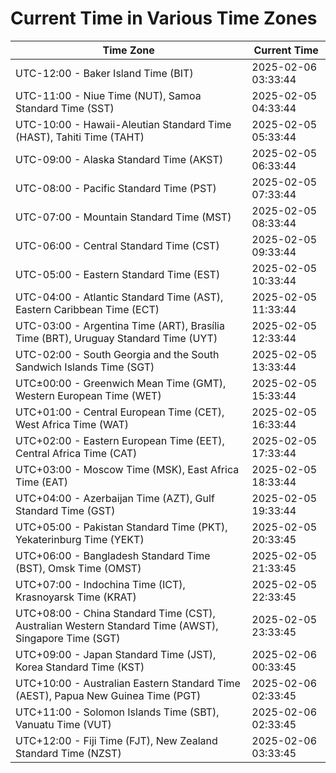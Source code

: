 # Current Time in Various Time Zones

| Time Zone | Current Time |
|-----------|--------------|
| UTC-12:00 - Baker Island Time (BIT) | 2025-02-06 03:33:44 |
| UTC-11:00 - Niue Time (NUT), Samoa Standard Time (SST) | 2025-02-05 04:33:44 |
| UTC-10:00 - Hawaii-Aleutian Standard Time (HAST), Tahiti Time (TAHT) | 2025-02-05 05:33:44 |
| UTC-09:00 - Alaska Standard Time (AKST) | 2025-02-05 06:33:44 |
| UTC-08:00 - Pacific Standard Time (PST) | 2025-02-05 07:33:44 |
| UTC-07:00 - Mountain Standard Time (MST) | 2025-02-05 08:33:44 |
| UTC-06:00 - Central Standard Time (CST) | 2025-02-05 09:33:44 |
| UTC-05:00 - Eastern Standard Time (EST) | 2025-02-05 10:33:44 |
| UTC-04:00 - Atlantic Standard Time (AST), Eastern Caribbean Time (ECT) | 2025-02-05 11:33:44 |
| UTC-03:00 - Argentina Time (ART), Brasília Time (BRT), Uruguay Standard Time (UYT) | 2025-02-05 12:33:44 |
| UTC-02:00 - South Georgia and the South Sandwich Islands Time (SGT) | 2025-02-05 13:33:44 |
| UTC±00:00 - Greenwich Mean Time (GMT), Western European Time (WET) | 2025-02-05 15:33:44 |
| UTC+01:00 - Central European Time (CET), West Africa Time (WAT) | 2025-02-05 16:33:44 |
| UTC+02:00 - Eastern European Time (EET), Central Africa Time (CAT) | 2025-02-05 17:33:44 |
| UTC+03:00 - Moscow Time (MSK), East Africa Time (EAT) | 2025-02-05 18:33:44 |
| UTC+04:00 - Azerbaijan Time (AZT), Gulf Standard Time (GST) | 2025-02-05 19:33:44 |
| UTC+05:00 - Pakistan Standard Time (PKT), Yekaterinburg Time (YEKT) | 2025-02-05 20:33:45 |
| UTC+06:00 - Bangladesh Standard Time (BST), Omsk Time (OMST) | 2025-02-05 21:33:45 |
| UTC+07:00 - Indochina Time (ICT), Krasnoyarsk Time (KRAT) | 2025-02-05 22:33:45 |
| UTC+08:00 - China Standard Time (CST), Australian Western Standard Time (AWST), Singapore Time (SGT) | 2025-02-05 23:33:45 |
| UTC+09:00 - Japan Standard Time (JST), Korea Standard Time (KST) | 2025-02-06 00:33:45 |
| UTC+10:00 - Australian Eastern Standard Time (AEST), Papua New Guinea Time (PGT) | 2025-02-06 02:33:45 |
| UTC+11:00 - Solomon Islands Time (SBT), Vanuatu Time (VUT) | 2025-02-06 02:33:45 |
| UTC+12:00 - Fiji Time (FJT), New Zealand Standard Time (NZST) | 2025-02-06 03:33:45 |

